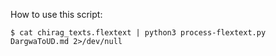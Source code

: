 
How to use this script:

```
$ cat chirag_texts.flextext | python3 process-flextext.py DargwaToUD.md 2>/dev/null
```
